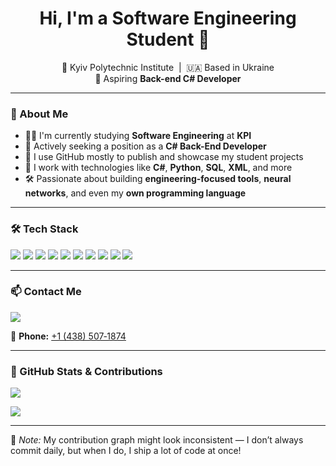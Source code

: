 <h1 align="center">Hi, I'm a Software Engineering Student 👋</h1>

<p align="center">
  📍 Kyiv Polytechnic Institute &nbsp;|&nbsp; 🇺🇦 Based in Ukraine <br/>
  🎯 Aspiring <strong>Back-end C# Developer</strong> <br/>
</p>

---

### 🚀 About Me

- 👨‍💻 I'm currently studying **Software Engineering** at **KPI**
- 💼 Actively seeking a position as a **C# Back-End Developer**
- 📂 I use GitHub mostly to publish and showcase my student projects
- 🧠 I work with technologies like **C#**, **Python**, **SQL**, **XML**, and more
- 🛠️ Passionate about building **engineering-focused tools**, **neural networks**, and even my **own programming language**

---

### 🛠️ Tech Stack

<p align="left">
  <img src="https://img.shields.io/badge/C%23-239120?style=for-the-badge&logo=csharp&logoColor=white"/>
  <img src="https://img.shields.io/badge/.NET-512BD4?style=for-the-badge&logo=dotnet&logoColor=white"/>
  <img src="https://img.shields.io/badge/WinForms-000000?style=for-the-badge&logo=windows&logoColor=white"/>
  <img src="https://img.shields.io/badge/ASP.NET-5C2D91?style=for-the-badge&logo=dotnet&logoColor=white"/>
  <img src="https://img.shields.io/badge/Python-3776AB?style=for-the-badge&logo=python&logoColor=white"/>
  <img src="https://img.shields.io/badge/SQL-003B57?style=for-the-badge&logo=sqlite&logoColor=white"/>
  <img src="https://img.shields.io/badge/XML-E34F26?style=for-the-badge&logo=w3c&logoColor=white"/>
  <img src="https://img.shields.io/badge/HTML-239120?style=for-the-badge&logo=html5&logoColor=white"/>
  <img src="https://img.shields.io/badge/CSS-1572B6?style=for-the-badge&logo=css3&logoColor=white"/>
  <img src="https://img.shields.io/badge/JavaScript-F7DF1E?style=for-the-badge&logo=javascript&logoColor=black"/>
</p>

---

### 📫 Contact Me

<p align="left">
  <a href="mailto:serbia.nestandart@gmail.com">
    <img src="https://img.shields.io/badge/Gmail-Click to Email-red?style=for-the-badge&logo=gmail&logoColor=white"/>
  </a>
</p>

<p align="left">
  📱 <strong>Phone:</strong> <a href="tel:+14385071874">+1 (438) 507‑1874</a>
</p>

---

### 🧠 GitHub Stats & Contributions

<p align="left">
  <img src="https://github-readme-stats.vercel.app/api?username=your-username&show_icons=true&theme=github_dark&hide_rank=true" />
</p>

<p align="left">
  <img src="https://github-readme-streak-stats.herokuapp.com/?user=your-username&theme=github-dark"/>
</p>

---

📝 *Note:* My contribution graph might look inconsistent — I don’t always commit daily, but when I do, I ship a lot of code at once!

